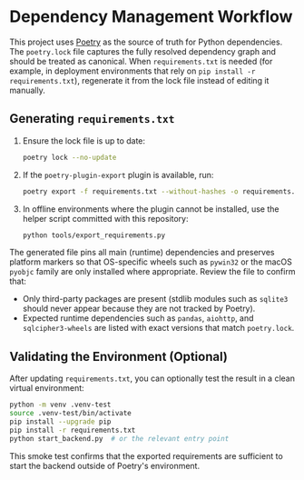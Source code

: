 # Dependency Management Workflow

This project uses [Poetry](https://python-poetry.org/) as the source of truth for
Python dependencies. The `poetry.lock` file captures the fully resolved dependency
graph and should be treated as canonical. When `requirements.txt` is needed (for
example, in deployment environments that rely on `pip install -r requirements.txt`),
regenerate it from the lock file instead of editing it manually.

## Generating `requirements.txt`

1. Ensure the lock file is up to date:
   ```bash
   poetry lock --no-update
   ```
2. If the `poetry-plugin-export` plugin is available, run:
   ```bash
   poetry export -f requirements.txt --without-hashes -o requirements.txt
   ```
3. In offline environments where the plugin cannot be installed, use the helper
   script committed with this repository:
   ```bash
   python tools/export_requirements.py
   ```

The generated file pins all main (runtime) dependencies and preserves platform
markers so that OS-specific wheels such as `pywin32` or the macOS `pyobjc`
family are only installed where appropriate. Review the file to confirm that:

- Only third-party packages are present (stdlib modules such as `sqlite3` should
  never appear because they are not tracked by Poetry).
- Expected runtime dependencies such as `pandas`, `aiohttp`, and `sqlcipher3-wheels`
  are listed with exact versions that match `poetry.lock`.

## Validating the Environment (Optional)

After updating `requirements.txt`, you can optionally test the result in a clean
virtual environment:

```bash
python -m venv .venv-test
source .venv-test/bin/activate
pip install --upgrade pip
pip install -r requirements.txt
python start_backend.py  # or the relevant entry point
```

This smoke test confirms that the exported requirements are sufficient to start
the backend outside of Poetry's environment.
